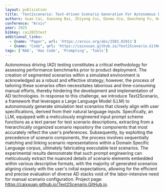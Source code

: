 ```yaml
---
layout: publication
title: 'Text2scenario: Text-driven Scenario Generation For Autonomous Driving Test'
authors: Xuan Cai, Xuesong Bai, Zhiyong Cui, Danmu Xie, Daocheng Fu, Haiyang Yu, Yilong Ren
conference: "Arxiv"
year: 2025
bibkey: cai2025text
additional_links:
  - {name: "Paper", url: 'https://arxiv.org/abs/2503.02911'}
  - {name: "Code", url: 'https://caixxuan.github.io/Text2Scenario.GitHub.io'}
tags: ['RAG', 'Has Code', 'Prompting', 'Tools']
---
```

Autonomous driving (AD) testing constitutes a critical methodology for
assessing performance benchmarks prior to product deployment. The creation of
segmented scenarios within a simulated environment is acknowledged as a robust
and effective strategy; however, the process of tailoring these scenarios often
necessitates laborious and time-consuming manual efforts, thereby hindering the
development and implementation of AD technologies. In response to this
challenge, we introduce Text2Scenario, a framework that leverages a Large
Language Model (LLM) to autonomously generate simulation test scenarios that
closely align with user specifications, derived from their natural language
inputs. Specifically, an LLM, equipped with a meticulously engineered input
prompt scheme functions as a text parser for test scenario descriptions,
extracting from a hierarchically organized scenario repository the components
that most accurately reflect the user's preferences. Subsequently, by
exploiting the precedence of scenario components, the process involves
sequentially matching and linking scenario representations within a Domain
Specific Language corpus, ultimately fabricating executable test scenarios. The
experimental results demonstrate that such prompt engineering can meticulously
extract the nuanced details of scenario elements embedded within various
descriptive formats, with the majority of generated scenarios aligning closely
with the user's initial expectations, allowing for the efficient and precise
evaluation of diverse AD stacks void of the labor-intensive need for manual
scenario configuration. Project page:
https://caixxuan.github.io/Text2Scenario.GitHub.io.
